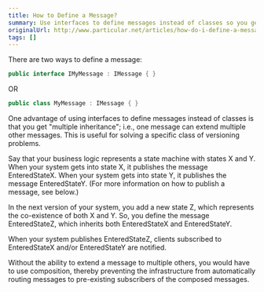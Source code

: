 ```yaml
---
title: How to Define a Message?
summary: Use interfaces to define messages instead of classes so you get multiple inheritance.
originalUrl: http://www.particular.net/articles/how-do-i-define-a-message
tags: []
---
```


There are two ways to define a message:


```C#
public interface IMyMessage : IMessage { }
```

 OR


```C#
public class MyMessage : IMessage { }
```

 One advantage of using interfaces to define messages instead of classes is that you get "multiple inheritance"; i.e., one message can extend multiple other messages. This is useful for solving a specific class of versioning problems.

Say that your business logic represents a state machine with states X and Y. When your system gets into state X, it publishes the message EnteredStateX. When your system gets into state Y, it publishes the message EnteredStateY. (For more information on how to publish a message, see below.)

In the next version of your system, you add a new state Z, which represents the co-existence of both X and Y. So, you define the message EnteredStateZ, which inherits both EnteredStateX and EnteredStateY.

When your system publishes EnteredStateZ, clients subscribed to EnteredStateX and/or EnteredStateY are notified.

Without the ability to extend a message to multiple others, you would have to use composition, thereby preventing the infrastructure from automatically routing messages to pre-existing subscribers of the composed messages.

